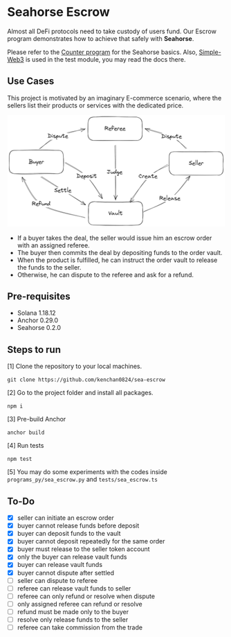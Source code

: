 # Seahorse Escrow

Almost all DeFi protocols need to take custody of users fund. Our Escrow program demonstrates how to achieve that safely with **Seahorse**.

Please refer to the [Counter program](https://github.com/kenchan0824/sea-counter) for the Seahorse basics. Also, [Simple-Web3](https://github.com/kenchan0824/simple-web3) is used in the test module, you may read the docs there.

## Use Cases
This project is motivated by an imaginary E-commerce scenario, where the sellers list their products or services with the dedicated price. 

![escrow](./escrow.png)

- If a buyer takes the deal, the seller would issue him an escrow order with an assigned referee. 
- The buyer then commits the deal by depositing funds to the order vault. 
- When the product is fulfilled, he can instruct the order vault to release the funds to the seller. 
- Otherwise, he can dispute to the referee and ask for a refund. 


## Pre-requisites
- Solana 1.18.12
- Anchor 0.29.0
- Seahorse 0.2.0

## Steps to run
[1] Clone the repository to your local machines.
```
git clone https://github.com/kenchan0824/sea-escrow
```

[2] Go to the project folder and install all packages.
```
npm i
```

[3] Pre-build Anchor
```
anchor build
```

[4] Run tests
```
npm test
```

[5] You may do some experiments with the codes inside `programs_py/sea_escrow.py` and `tests/sea_escrow.ts`

## To-Do

- [x] seller can initiate an escrow order
- [x] buyer cannot release funds before deposit
- [x] buyer can deposit funds to the vault
- [x] buyer cannot deposit repeatedly for the same order
- [x] buyer must release to the seller token account
- [x] only the buyer can release vault funds
- [x] buyer can release vault funds
- [x] buyer cannot dispute after settled
- [ ] seller can dispute to referee
- [ ] referee can release vault funds to seller
- [ ] referee can only refund or resolve when dispute
- [ ] only assigned referee can refund or resolve
- [ ] refund must be made only to the buyer
- [ ] resolve only release funds to the seller
- [ ] referee can take commission from the trade